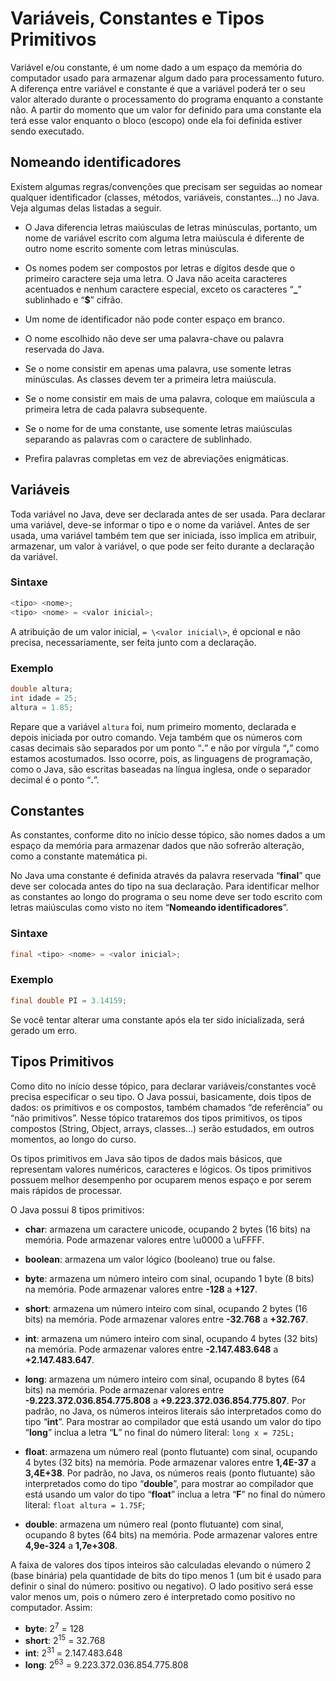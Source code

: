 # Variáveis, Constantes e Tipos Primitivos

Variável e/ou constante, é um nome dado a um espaço da memória do computador usado para armazenar algum dado para processamento futuro. A diferença entre variável e constante é que a variável poderá ter o seu valor alterado durante o processamento do programa enquanto a constante não. A partir do momento que um valor for definido para uma constante ela terá esse valor enquanto o bloco (escopo) onde ela foi definida estiver sendo executado.

## Nomeando identificadores

Existem algumas regras/convenções que precisam ser seguidas ao nomear qualquer identificador (classes, métodos, variáveis, constantes...) no Java. Veja algumas delas listadas a seguir.

- O Java diferencia letras maiúsculas de letras minúsculas, portanto, um nome de variável escrito com alguma letra maiúscula é diferente de outro nome escrito somente com letras minúsculas.

- Os nomes podem ser compostos por letras e dígitos desde que o primeiro caractere seja uma letra. O Java não aceita caracteres acentuados e nenhum caractere especial, exceto os caracteres “**_**” sublinhado e “**$**” cifrão.

- Um nome de identificador não pode conter espaço em branco.

- O nome escolhido não deve ser uma palavra-chave ou palavra reservada do Java.

- Se o nome consistir em apenas uma palavra, use somente letras minúsculas. As classes devem ter a primeira letra maiúscula.

- Se o nome consistir em mais de uma palavra, coloque em maiúscula a primeira letra de cada palavra subsequente.

- Se o nome for de uma constante, use somente letras maiúsculas separando as palavras com o caractere de sublinhado.

- Prefira palavras completas em vez de abreviações enigmáticas.

## Variáveis

Toda variável no Java, deve ser declarada antes de ser usada. Para declarar uma variável, deve-se informar o tipo e o nome da variável. Antes de ser usada, uma variável também tem que ser iniciada, isso implica em atribuir, armazenar, um valor à variável, o que pode ser feito durante a declaração da variável.

### Sintaxe

```java
<tipo> <nome>;
<tipo> <nome> = <valor inicial>;
```

A atribuição de um valor inicial, `= \<valor inicial\>`, é opcional e não precisa, necessariamente, ser feita junto com a declaração.

### Exemplo

```java
double altura;
int idade = 25;
altura = 1.85;
```

Repare que a variável `altura` foi, num primeiro momento, declarada e depois iniciada por outro comando. Veja também que os números com casas decimais são separados por um ponto “**.**” e não por vírgula “**,**” como estamos acostumados. Isso ocorre, pois, as linguagens de programação, como o Java, são escritas baseadas na língua inglesa, onde o separador decimal é o ponto “**.**”.

## Constantes

As constantes, conforme dito no início desse tópico, são nomes dados a um espaço da memória para armazenar dados que não sofrerão alteração, como a constante matemática pi.

No Java uma constante é definida através da palavra reservada “**final**” que deve ser colocada antes do tipo na sua declaração. Para identificar melhor as constantes ao longo do programa o seu nome deve ser todo escrito com letras maiúsculas como visto no item “**Nomeando identificadores**”.

### Sintaxe

```java
final <tipo> <nome> = <valor inicial>;
```

### Exemplo

```java
final double PI = 3.14159;
```

Se você tentar alterar uma constante após ela ter sido inicializada, será gerado um erro.

## Tipos Primitivos

Como dito no início desse tópico, para declarar variáveis/constantes você precisa especificar o seu tipo. O Java possui, basicamente, dois tipos de dados: os primitivos e os compostos, também chamados “de referência” ou “não primitivos”. Nesse tópico trataremos dos tipos primitivos, os tipos compostos (String, Object, arrays, classes...) serão estudados, em outros momentos, ao longo do curso.

Os tipos primitivos em Java são tipos de dados mais básicos, que representam valores numéricos, caracteres e lógicos. Os tipos primitivos possuem melhor desempenho por ocuparem menos espaço e por serem mais rápidos de processar.

O Java possui 8 tipos primitivos:

- **char**: armazena um caractere unicode, ocupando 2 bytes (16 bits) na memória. Pode armazenar valores entre \u0000 a \uFFFF.

- **boolean**: armazena um valor lógico (booleano) true ou false.

- **byte**: armazena um número inteiro com sinal, ocupando 1 byte (8 bits) na memória. Pode armazenar valores entre **-128** a **+127**.

- **short**: armazena um número inteiro com sinal, ocupando 2 bytes (16 bits) na memória. Pode armazenar valores entre **-32.768** a **+32.767**.

- **int**: armazena um número inteiro com sinal, ocupando 4 bytes (32 bits) na memória. Pode armazenar valores entre **-2.147.483.648** a **+2.147.483.647**.

- **long**: armazena um número inteiro com sinal, ocupando 8 bytes (64 bits) na memória. Pode armazenar valores entre **-9.223.372.036.854.775.808** a **+9.223.372.036.854.775.807**. Por padrão, no Java, os números inteiros literais são interpretados como do tipo “**int**”. Para mostrar ao compilador que está usando um valor do tipo “**long**” inclua a letra “**L**” no final do número literal: `long x = 725L;`

- **float**: armazena um número real (ponto flutuante) com sinal, ocupando 4 bytes (32 bits) na memória. Pode armazenar valores entre **1,4E-37** a **3,4E+38**. Por padrão, no Java, os números reais (ponto flutuante) são interpretados como do tipo “**double**”, para mostrar ao compilador que está usando um valor do tipo “**float**” inclua a letra “**F**” no final do número literal: `float altura = 1.75F`;

- **double**: armazena um número real (ponto flutuante) com sinal, ocupando 8 bytes (64 bits) na memória. Pode armazenar valores entre **4,9e-324** a **1,7e+308**.

A faixa de valores dos tipos inteiros são calculadas elevando o número 2 (base binária) pela quantidade de bits do tipo menos 1 (um bit é usado para definir o sinal do número: positivo ou negativo). O lado positivo será esse valor menos um, pois o número zero é interpretado como positivo no computador. Assim:

- **byte**: 2<sup>7</sup> = 128
- **short**: 2<sup>15</sup> = 32.768
- **int**: 2<sup>31</sup> = 2.147.483.648
- **long**: 2<sup>63</sup> = 9.223.372.036.854.775.808
